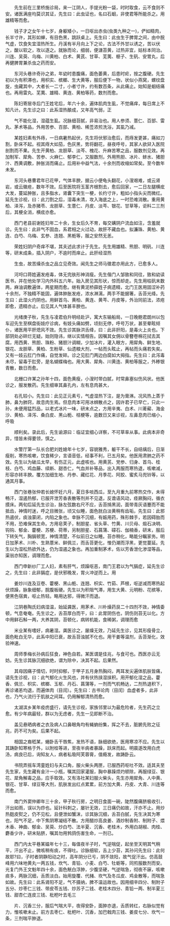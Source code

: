 <!-- { "loadSidebar": true } -->
　　先生前在三里桥施诊局，来一江阴人，手提光粉一袋，时时取食，云不食则不安。诸医满座均莫识其证，先生曰：此虫证也，名曰石蛔，非使君等所能杀之。用雄精等而愈。

　　钱子才之女午十七岁，身躯矮小，一日呕出赤虫(虫类九种之一)，俨如精肉，长半寸许，其形如蝉，有目色黑，跳跃桌上。先生曰：此虫生于脾胃之间，由中脘气虚，饮食失宜湿热所生。丹溪有半月向上下之论，古法不外甘以诱之，苦以伏之，酸以软之，攻以逐之。就脉而论，细弱，便溏苔黄，过热非宜，姑标本同治。川连、吴萸、乌梅、川黄柏、白术、黄芪、甘草、芜荑、榧子、生矾、安胃丸，后再健脾胃兼杀虫之药而安。

　　东河头巷许奇孙之弟，年幼时患腹痛，面色萎黄，后患时疟，按之腹硬。先生初以为有积滞也，用枳实、槟榔、生大黄等，服后便下一物，状似小燕窝，螺纹盘旋，虫藏其中，大者长一二寸，小者寸许，约有数百条，从此痛止。始知是蛔结痛也。再用雷丸、芜荑、雄精、黄连、黄柏等药，数剂而愈。

　　陈妇寄居寺后门王姓宅后，年六十余，遍体肌肉生虱，不觉痛痒，每日席上不知凡计。先生诊之曰：此系湿热酿成，又年高气弱，正

　　气不能化湿，湿蕴生虱。况脉细苔腻，非易治也。用人参须、薏仁、百部、雷丸、茅术等品，外用苦参、百部、黄柏、稀莶浓煎洗浴，其虱乃减。

　　某姓妇素有外痔，一日病暑热起伏，先生将伏邪治愈后，而痔发更甚，痛如刀割，卧床不起。视其痔大如茄，色灰黑，势将翻花，昼夜呼号，其家人欲舁入医院剖割而不果。先生开黄柏、龙胆草、淡芩、槐花、升麻苦寒之品，服数剂见效。再加制军、犀角、苦参、火麻仁、郁李仁，又服数剂，外用熊胆、冰片、蚌水、猪胆汁、西黄调敷，肿胀消而痛止。后用补中益气法，十余剂而收缩如常矣。至今数年未发。

　　东河头巷曹君年已花甲，气体丰腴，据云小便龟头翻花，小溲艰难，或云肾岩，或云徽疮，数年不效。后至医院将玉茎齐根割去，愈后回家，一二日左腿横痃大发，蔓延肿胀，且多脂水，肾囊下突生一梗，长约寸许，粗如小指头尖而微红。延先生诊视，曰：此刀割之后，湿毒未清，攻入海底之上，一时恐难消散。重用黄柏、泽泻，及赤猪苓、龙胆草、生薏仁、丹皮、淡芩、银花、甘草等，讵料二三剂后，其梗全消，横痃亦愈。

　　西门老县前谢姓妇年二十余，生女后久不育，每交媾阴户流血如注，含羞就诊。先生曰：此非气不固血，系君相之火过动，故肝不藏血也。拟濂珠、黄柏、黄连、白芍、乌梅、玄参、连翘、黑栀等，服之安然无恙。

　　荣姓妇阴户奇痒不堪，其夫述此求计于先生。先生用雄精、熊胆、明矾、川连等，研末成条，插入阴户，不逾时而痒止。此肝经湿热

　　生虫，故苦燥杀虫之品立见奇效。闻先生之师马徵君亦用此方，已愈多人。

　　河埒口蒋姓遍发疮毒，体无完肤形神消瘦。先生偕门人邹致和同往，致和幼读医书，并在他处学习内外科五六年。始入房见其形状，惊而却走。先生用枯矾末数两，麻油调敷遍体，两星期而愈。继有黄泥桥薛姓子病遗精，北门王医用固涩补药十余剂，不独精不能固，遍体肿胀发疮，浓水淋漓，两手不能据箸，舌苔光绛。先生曰：此湿火灼阴也。用鲜首乌、黄柏、黄连、黄芩、丹皮等，外治同前法，浓疮即愈，遗精亦止。后见其人气体甚丰腴也。

　　光绪庚子秋，先生与凌君伯升明经赴沪，寓大东输船局，一日晚鲍君朗州以包车迎先生至棋盘街妓疗诊病，有妓头痛如劈，顷刻无停，呼号万状，甚至晕眩倾仆，诸医用平肝熄风不效。先生诊其脉洪舌绛，曰：此非肝阳，是毒火上炎也。下部阴处必碎烂无疑。始则隐讳，继以实情相告。因嘱其女佣以骨簪卷棉花拭去其腐，用西黄、熊胆、珠粉、猪胆汁调糊，少加冰片，灌入眼方，用犀角、鲜生地、银花、龙胆草、黄柏、生粉草、仙遗粮大剂，一帖而头眩止，再帖而头痛若失矣。又有一妓云肛门作痛，自觉发碎。诊之见肛门两边白腐如大拇指。先生曰：此泻毒未尽，留毒于肛旁，是名蝴蝶梅也。用大黄、犀角、川黄连、黄柏等服之，外糁银青散，数日而愈。

　　北栅口许某之孙年十四，面色黄瘦，小溲时带白腻，时常鼻塞似伤风状。他医诊之，服发散药。先生细审其鼻孔内，左有息肉甚大，

　　右孔较小。先生曰：此见正元素亏，气虚湿热下注，是为膏淋。况风热上蒸于肺，鼻为肺窍，故息肉生焉。但息肉本可用冰蛳散点之，因许君子已早亡，只此一孙，未便用猛烈品，以老式冰片一味，研末点之，方用辛夷、白术、川萆薢、海金沙、黄柏、泽泻、桑白皮、黑山栀、桔梗等，逾数日又来诊视，左鼻息肉已缩小，呼吸

　　顺利矣。录此后，先生谕源曰：临证宜细心详察，不可草率从事。此病本非奇异，惜皆未得要领，慎之。

　　水警厅第一队长合肥刘姓媳年十七岁，容貌雅秀，躯干不长，自结缡后，日渐瘦削，寒热咳嗽，饮食稀少，言语音低，经事不利，已五月矣。他医用肃肺之药不效。先生以为破瓜太早，有伤正元，此虚咳也。用黄芪、党参、归身、首乌、桂枝、白芍、鸡血藤、续断、甜杏仁，气血并补等品，出入两服而寒热退，咳嗽减，形容亦转丰腴。覆方加细生地、丹参、藏红花、月季花、阿胶、蜜炙马兜铃等，以通其月事。

　　西门张巷张仲若长媳怀妊六月，夏日多啖西瓜，至九月重九前寒热交作，未得畅汗，湿遏热郁，已服开泄芳香表散等剂并不见退，反谵语风动，痉厥胸闷，循衣摸床。两旬后延先生诊治，脉左弦数右尺不应，舌苔掯黑润，面带青灰语蹇而不能抵齿，神情时迷，呼之目微张，顷又似睡，面色胱白淡黄稍有齿垢，先生曰：此邪热遏伏，痰浊蒙闭，内陷之象也。幸脉不沉细，有娠用药，殊形棘手，若因碍胎而不用，恐难保其生命。方用皂荚子，制胆星、省头草、竹黄、川贝母、煅石决明、钩钩、郁金、藿梗、苏梗、荷蒂，另制胆星、石菖蒲、礞石、伽楠香，研末，服后下转矢气，胸膈顿宽，神情清楚，不似前日之似睡。苔亦稍化，略能分瞩家务。明日加茅术、川朴、生熟薏米、鲜佩兰，而舌苔更化，惟仍潮而浮黑，更觉蔓延。先生以为湿松热欲外达，仍为湿遏之象也。再加重制茅术，佐以芳香泄化渗湿等品，渠翁亦知医，调理而愈。

　　西门申新纱厂工人妇，素有肝气，烦躁呕恶，南门王君以为气膈症，延先生诊之，先生曰：此非膈症，是伏邪晚发，胃火冲逆而上。用

　　姜炒川连及豆卷、藿梗、黑山栀、连翘、枳实、竹茹、芦根，呕逆减而寒热起伏烦躁，脉象细郁，脘腹板硬。先生以为积阻气滞，用生大黄、元明粉、花槟等，便黑色宿粪，呕止热轻。略用达邪，得微汗而退。

　　江阴巷陶氏妇病湿温，始延龚医，用茅术、川朴燥药艮二十四剂不效，神情委顿，气息奄奄。先生诊之，舌苔厚白而干，曰：此胃阴伤也，阴伤则苔无以化。方中用鲜石斛一两，大养其阴，苔顿化，病转机能，食稀粥，调理而愈

　　米业某有嗜好，病暑湿。龚医诊之，屡燥无效，乃延先生诊，见其形瘦骨立，面色毗白无华，此系中阳已衰，故舌苔浊腻不化也。用干姜等温剂，舌苔渐化，效验神速。

　　周师季梅长孙病后狂食，神色自若。某医谓是佳兆，与食可也。西医亦云无妨。先生诊其脉沉细欲绝，谓为除中，决其不起。后果然。

　　其母因痛子情切，时时抑郁，于甲子五月身热胸闷，两耳发尖遍体肌肤皆痛，请先生诊视，曰：此气郁化火生风也，并有伏热挟湿挟积。用开郁化湿之品，藿香、佩兰、枳实、槟榔、玉枢、丹石、菖蒲等，一剂而气机畅达，二剂热退积下，再诊诸恙均退，而遍体肉（目闰）。先生曰：古书论肉（目闰）血虚者多，此非也，乃气火流行于肌肤之间耳。仍用解郁清热而愈。

　　太湖滨乡某年疫疠盛行，请先生诊视，家族邻里以为最危险者，先生药之立愈。有少年病最轻，群以为无虑者，先生一见即断不治。

　　盖见悬晒病者之衣及病人口鼻眼角均有蝇蚋纷集，挥之不去，脏腑先败之征兆，药不可为矣。后果不起。

　　相国之裔嵇某，蜷卧舌干唇焦，发热不语，脉细欲绝，医用寒凉不应。先生以其踌卧知寒格于外，以附桂等进，至夜半病者暴躁，跃床而起。明晨遂改用白虎汤，病良已后，询知友人，病者私吸阿芙蓉膏，值瘾发，故踌卧云。

　　书院弄摇车湾童姓妇与夫口角，服火柴头两匣，已服西药呕吐不效。适其夫至先生家，先生藏有金汁一小瓶，嘱其回家灌服，胸中暴躁烦灼顿除，再服绿豆、银花、犀角解毒之品，应手取效。又有洛社某妇服火柴头，先生亦用犀角、人中黄、银花、甘草、绿豆等大剂，肌肤发出红点累累，前方加大黄、丹皮、大青、川连等而愈。

　　南门外窦仲卿年三十余，甲子秋行房，之明日食面一碗，陡然腹痛脐极收引，汗出如雨，误以为痧也。延针科刺之，屡针无效，三日痛仍如故，汗亦不止。用炒热麸皮熨之，仍不见松，且便泄如蟹沫，诊其脉沉细，舌苔白腻，先生决其为寒也，阳气不足，中下焦阴寒凝结不散。方用醋炒高良姜、酒炒制香附、制附子、煨木香、神曲、郁金、吴萸、炒白芍、法半夏、沉香、老桂木，外用白胡椒、肉桂、麝香少许，研末贴脐，嘱其勿用鹁鸽伤害生命，一剂已。

　　西门内太平巷某媪年七十三，每值夜半子时，气逆喘促，起坐至天明其气稍平，汗出不止，微咳稍有痰，不得吐。诊脉细软，舌上少苔，其孙问先生曰：此何故耶?曰，子时者阴静阳动之时，高年阴分已亏，阴不敛阳，故气促汗出。仿高鼓峰用六味地黄丸一两五钱，坎气、青铅、小麦、白芍、牡蛎等，同煎服数剂而安。光复门外王文魁年四十余，面色觥白浮肿，少腹坚硬，气逆喘急，彻夜不寐，咳嗽痰多，两脉沉细，舌质淡白。始用旋覆、代赭、坎气及冬瓜皮、鸡金散等，而喘急如故。先生曰：此系肾阳不足，气不摄纳，脾不温运故也。因用细辛四分、制附子五分、炒枣仁三钱、带皮苓五钱、炒苏子二钱、老桂木四分、青铅一两、制半夏三钱、甜杏仁连皮三钱、枇杷叶去毛三

　　片、沉香三分，服后气喘大平，夜得安卧，面肿亦退，舌质转红，右脉似觉有力，惟咳嗽未止。前方去枣仁、枇杷叶、沉香，加巴戟肉三钱、姜皮七分、坎气一条，三剂喘平肿退。


